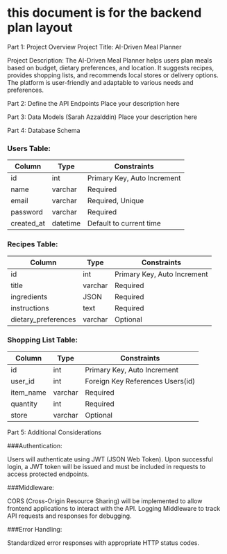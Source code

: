 # this document is for the backend plan layout

Part 1: Project Overview
Project Title: AI-Driven Meal Planner

Project Description: The AI-Driven Meal Planner helps users plan meals based on budget, dietary preferences, and location. It suggests recipes, provides shopping lists, and recommends local stores or delivery options. The platform is user-friendly and adaptable to various needs and preferences.

Part 2: Define the API Endpoints
Place your description here

Part 3: Data Models (Sarah Azzalddin)
Place your description here

Part 4: Database Schema
### Users Table:
| Column      | Type         | Constraints |
|------------|------------|------------|
| id         | int        | Primary Key, Auto Increment |
| name       | varchar    | Required |
| email      | varchar    | Required, Unique |
| password   | varchar    | Required |
| created_at | datetime   | Default to current time |

### Recipes Table:
| Column      | Type         | Constraints |
|------------|------------|------------|
| id         | int        | Primary Key, Auto Increment |
| title      | varchar    | Required |
| ingredients | JSON       | Required |
| instructions | text      | Required |
| dietary_preferences | varchar | Optional |

### Shopping List Table:
| Column      | Type         | Constraints |
|------------|------------|------------|
| id         | int        | Primary Key, Auto Increment |
| user_id    | int        | Foreign Key References Users(id) |
| item_name  | varchar    | Required |
| quantity   | int        | Required |
| store      | varchar    | Optional |


Part 5: Additional Considerations

###Authentication:

Users will authenticate using JWT (JSON Web Token).
Upon successful login, a JWT token will be issued and must be included in requests to access protected endpoints.

###Middleware:

CORS (Cross-Origin Resource Sharing) will be implemented to allow frontend applications to interact with the API.
Logging Middleware to track API requests and responses for debugging.

###Error Handling:

Standardized error responses with appropriate HTTP status codes.
